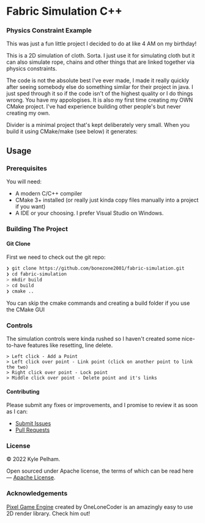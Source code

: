# Fabric Simulation C++

### Physics Constraint Example

This was just a fun little project I decided to do at like 4 AM on my birthday!

This is a 2D simulation of cloth. Sorta. I just use it for simulating cloth but it can also simulate rope, chains and other things that are linked together via physics constraints.

The code is not the absolute best I've ever made, I made it really quickly after seeing somebody else do something similar for their project in java. I just sped through it so if the code isn't of the highest quality or I do things wrong. You have my appologises. It is also my first time creating my OWN CMake project. I've had experience building other people's but never creating my own.

Divider is a minimal project that's kept deliberately very small. When you build it using CMake/make (see below) it generates:

## Usage

### Prerequisites

You will need:

 * A modern C/C++ compiler
 * CMake 3+ installed (or really just kinda copy files manually into a project if you want)
 * A IDE or your choosing. I prefer Visual Studio on Windows.

### Building The Project

#### Git Clone

First we need to check out the git repo:

```bash
❯ git clone https://github.com/bonezone2001/fabric-simulation.git
❯ cd fabric-simulation
> mkdir build
> cd build
❯ cmake ..
```
You can skip the cmake commands and creating a build folder if you use the CMake GUI

### Controls

The simulation controls were kinda rushed so  I haven't created some nice-to-have features like resetting, line delete.

```base
> Left click - Add a Point
> Left click over point - Link point (click on another point to link the two)
> Right click over point - Lock point
> Middle click over point - Delete point and it's links
```

#### Contributing

Please submit any fixes or improvements, and I promise to review it as soon as I can:

 * [Submit Issues](https://github.com/bonezone2001/fabric-simulation/issues)
 * [Pull Requests](https://github.com/bonezone2001/fabric-simulation/pulls)

### License

&copy; 2022 Kyle Pelham.

Open sourced under Apache license, the terms of which can be read here — [Apache License](https://opensource.org/licenses/Apache-2.0).


### Acknowledgements

[Pixel Game Engine](https://github.com/OneLoneCoder/olcPixelGameEngine) created by OneLoneCoder is an amazingly easy to use 2D render library. Check him out!
